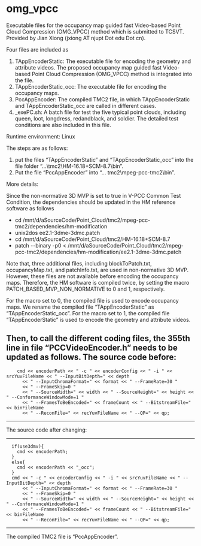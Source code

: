 # omg_vpcc

Executable files for the occupancy map guided fast Video-based Point Cloud Compression (OMG_VPCC) method which is submitted to TCSVT. Provided by Jian Xiong (jxiong AT njupt Dot edu Dot cn).


Four files are included as 

1. TAppEncoderStatic: The executable file for encoding the geometry and attribute videos. The proposed occupancy map guided fast Video-based Point Cloud Compression (OMG_VPCC) method is integrated into the file.
2. TAppEncoderStatic_occ: The executable file for encoding the occupancy maps. 
3. PccAppEncoder: The compiled TMC2 file, in which TAppEncoderStatic and TAppEncoderStatic_occ are called in different cases.
4. _exePC.sh: A batch file for test the five typical point clouds, including queen, loot, longdress, redandblack, and soldier. The detailed test conditions are also included in this file.


Runtime environment: Linux

The steps are as follows:
1.	put the files “TAppEncoderStatic” and “TAppEncoderStatic_occ” into the file folder “…\tmc2\HM-16.18+SCM-8.7\bin”.
2.	Put the file “PccAppEncoder” into “… tmc2\mpeg-pcc-tmc2\bin”.

More details:

Since the non-normative 3D MVP is set to true in V-PCC Common Test Condition, the dependencies should be updated in the HM reference software as follows

-	cd /mnt/d/aSourceCode/Point_Cloud/tmc2/mpeg-pcc-tmc2/dependencies/hm-modification
-	unix2dos ee2.1-3dme-3dmc.patch
-	cd /mnt/d/aSourceCode/Point_Cloud/tmc2/HM-16.18+SCM-8.7
-	patch --binary -p0 < /mnt/d/aSourceCode/Point_Cloud/tmc2/mpeg-pcc-tmc2/dependencies/hm-modification/ee2.1-3dme-3dmc.patch

Note that, three additional files, including blockToPatch.txt, occupancyMap.txt, and patchInfo.txt, are used in non-normative 3D MVP. However, these files are not available before encoding the occupancy maps.
Therefore, the HM software is compiled twice, by setting the macro PATCH_BASED_MVP_NON_NORMATIVE to 0 and 1, respectively.

For the macro set to 0, the compiled file is used to encode occupancy maps.
We rename the compiled file “TAppEncoderStatic” as “TAppEncoderStatic_occ”.
For the macro set to 1, the compiled file “TAppEncoderStatic” is used to encode the geometry and attribute videos.

Then, to call the different coding files, the 355th line in file “PCCVideoEncoder.h” needs to be updated as follows.
The source code before:
---------------------------------------------------------------------------
        cmd << encoderPath << " -c " << encoderConfig << " -i " << srcYuvFileName << " --InputBitDepth=" << depth
          << " --InputChromaFormat=" << format << " --FrameRate=30 "
          << " --FrameSkip=0 "
          << " --SourceWidth=" << width << " --SourceHeight=" << height << " --ConformanceWindowMode=1 "
          << " --FramesToBeEncoded=" << frameCount << " --BitstreamFile=" << binFileName
          << " --ReconFile=" << recYuvFileName << " --QP=" << qp;
---------------------------------------------------------------------------
The source code after changing:

---------------------------------------------------------------------------
      if(use3dmv){    
        cmd << encoderPath;
      }
      else{
        cmd << encoderPath << "_occ";   
      }    
      cmd << " -c " << encoderConfig << " -i " << srcYuvFileName << " --InputBitDepth=" << depth
          << " --InputChromaFormat=" << format << " --FrameRate=30 "
          << " --FrameSkip=0 "
          << " --SourceWidth=" << width << " --SourceHeight=" << height << " --ConformanceWindowMode=1 "
          << " --FramesToBeEncoded=" << frameCount << " --BitstreamFile=" << binFileName
          << " --ReconFile=" << recYuvFileName << " --QP=" << qp;
---------------------------------------------------------------------------

The compiled TMC2 file is “PccAppEncoder”.
